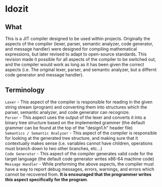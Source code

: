 # Idozit

## What
This is a JIT compiler designed to be used within projects. Originally the aspects of the compiler (lexer, parser, semantic analyzer, code generator, and message handler) were designed for compiling mathematical expressions, but later revised to adapt to open-source standards. This revision made it possible for all aspects of the compiler to be switched out, and the compiler would work as long as it has been given the correct aspects (i.e. The original lexer, parser, and semantic analyzer, but a differnt code generator and message handler).

## Terminology
`Lexer` - This aspect of the compiler is responsible for reading in the given string stream (program) and converting them into structures which the parser, semantic analyzer, and code generator can recognize.<br>
`Parser` - This aspect uses the output of the lexer and converts it into a binary tree structure based on the implemented grammer (the default grammer can be found at the top of the "design1.h" header file)<br>
`Semantics / Semantic Analyzer` - This aspect of the compiler is responsible for looking at the generated tree structure, and making sure that it contextually makes sense (i.e. variables cannot have children, operations must branch down to two other branches, etc...)<br>
`Code Generator` - This aspect of the compiler generates valid code for the target language (the default code generator writes x86-64 machine code)<br>
`Message Handler` - While preforming the above aspects, the compiler must have a way to report debug messages, errors, warnings, and errors which cannot be recovered from. **It is encouraged that the programmer writes this aspect specifically for the program**.<br>

## 
